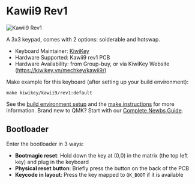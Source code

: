# Kawii9 Rev1

![Kawii9 Rev1](https://kiwikey.vn/media/kawii9/kawii9_rev1.jpg)

A 3x3 keypad, comes with 2 options: solderable and hotswap.

* Keyboard Maintainer: [KiwiKey](https://github.com/kiwikey)
* Hardware Supported: Kawii9 rev1 PCB
* Hardware Availability: from Group-buy, or via KiwiKey Website (https://kiwikey.vn/mechkey/kawii9/)

Make example for this keyboard (after setting up your build environment):

    make kiwikey/kawii9/rev1:default

See the [build environment setup](https://docs.qmk.fm/#/getting_started_build_tools) and the [make instructions](https://docs.qmk.fm/#/getting_started_make_guide) for more information. Brand new to QMK? Start with our [Complete Newbs Guide](https://docs.qmk.fm/#/newbs).

## Bootloader

Enter the bootloader in 3 ways:

* **Bootmagic reset**: Hold down the key at (0,0) in the matrix (the top left key) and plug in the keyboard
* **Physical reset button**: Briefly press the button on the back of the PCB
* **Keycode in layout**: Press the key mapped to `QK_BOOT` if it is available
